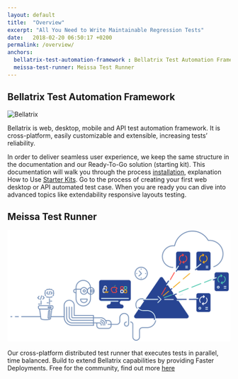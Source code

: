 ```yaml
---
layout: default
title:  "Overview"
excerpt: "All You Need to Write Maintainable Regression Tests"
date:   2018-02-20 06:50:17 +0200
permalink: /overview/
anchors:
  bellatrix-test-automation-framework : Bellatrix Test Automation Framework 
  meissa-test-runner: Meissa Test Runner
---
```

Bellatrix Test Automation Framework 
---------------------------------------------------------

![Bellatrix](images/Bellatrix_illustration_White-1.png)

Bellatrix is web, desktop, mobile and API test automation framework. It is cross-platform, easily customizable and extensible, increasing tests’ reliability.

In order to deliver seamless user experience, we keep the same structure in the documentation and our Ready-To-Go solution (starting kit). 
This documentation will walk you through the process [installation](https://docs.bellatrix.solutions/general-information/installation/), explanation How to Use [Starter Kits](https://docs.bellatrix.solutions/general-information/how-to-use-starter-kits/). Go to the process of creating your first web desktop or API automated test case. When you are ready you can dive into advanced topics like extendability responsive layouts testing.

Meissa Test Runner
------------------
![Meissa](images/meissa-home-bgr.png)

Our cross-platform distributed test runner that executes tests in parallel, time balanced. Build to extend Bellatrix capabilities by providing Faster Deployments. Free for the community, find out more [here](https://meissarunner.com/)
